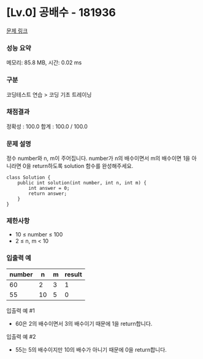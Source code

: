 # [Lv.0] 공배수 - 181936

[문제 링크](https://school.programmers.co.kr/learn/courses/30/lessons/181936)

### 성능 요약

메모리: 85.8 MB, 시간: 0.02 ms

### 구분

코딩테스트 연습 > 코딩 기초 트레이닝

### 채점결과

정확성 : 100.0
합계 : 100.0 / 100.0

### 문제 설명

정수 number와 n, m이 주어집니다. number가 n의 배수이면서 m의 배수이면 1을 아니라면 0을 return하도록 solution 함수를 완성해주세요.

```
class Solution {
    public int solution(int number, int n, int m) {
        int answer = 0;
        return answer;
    }
}
```

### 제한사항

- 10 ≤ number ≤ 100
- 2 ≤ n, m < 10

### 입출력 예 

|number|n|m|result|
|---|---|---|---|
|60|2|3|1|
|55|10|5|0|

입출력 예 #1

- 60은 2의 배수이면서 3의 배수이기 때문에 1을 return합니다.

입출력 예 #2

- 55는 5의 배수이지만 10의 배수가 아니기 때문에 0을 return합니다.
